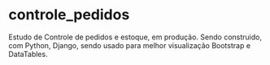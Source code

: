 # controle_pedidos

Estudo de Controle de pedidos e estoque, em produção.
Sendo construido, com Python, Django, sendo usado para melhor visualização Bootstrap e DataTables.
